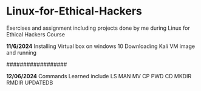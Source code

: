 # Linux-for-Ethical-Hackers
Exercises and assignment including projects done by me during Linux for Ethical Hackers Course

**11/6/2024**
Installing Virtual box on windows 10
Downloading Kali VM image and running

##################

**12/06/2024**
Commands Learned include 
LS
MAN
MV
CP
PWD
CD
MKDIR
RMDIR
UPDATEDB






